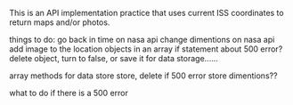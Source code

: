 This is an API implementation practice that uses current ISS coordinates to return maps and/or photos.




things to do:
  go back in time on nasa api
  change dimentions on nasa api
  add image to the location objects in an array
  if statement about 500 error? delete object,
  turn to false, or save it for data storage......

  

  array methods for data store
    store, delete if 500 error
    store dimentions??


 what to do if there is a 500 error

 
